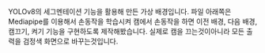 YOLOv8의 세그멘테이션 기능을 활용해 만든 가상 배경입니다.
파일 아래쪽은 Mediapipe를 이용해서 손동작을 학습시켜 
캠에서 손동작을 하면 이전 배경, 다음 배경, 캠끄기, 켜기 기능을 구현하도록 제작해봤습니다.
실제로 캠을 끄는것이아니라 모든 출력을 검정색 화면으로 바꾸는것입니다.
